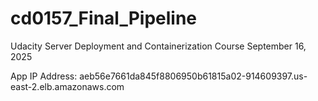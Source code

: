 # cd0157_Final_Pipeline
Udacity Server Deployment and Containerization Course
September 16, 2025

App IP Address: aeb56e7661da845f8806950b61815a02-914609397.us-east-2.elb.amazonaws.com
